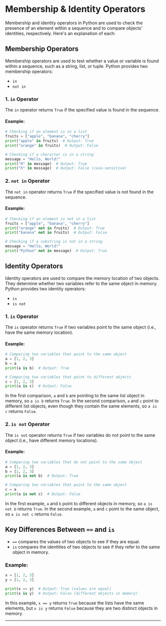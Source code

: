 # Membership & Identity Operators

Membership and identity operators in Python are used to check the presence of an element within a sequence and to compare objects' identities, respectively. Here's an explanation of each:

## Membership Operators

Membership operators are used to test whether a value or variable is found within a sequence, such as a string, list, or tuple. Python provides two membership operators:

- `in`
- `not in`

### 1. `in` Operator

The `in` operator returns `True` if the specified value is found in the sequence.

#### Example:
```python
# Checking if an element is in a list
fruits = ["apple", "banana", "cherry"]
print("apple" in fruits)  # Output: True
print("orange" in fruits)  # Output: False

# Checking if a character is in a string
message = "Hello, World!"
print("H" in message)  # Output: True
print("h" in message)  # Output: False (case-sensitive)
```

### 2. `not in` Operator

The `not in` operator returns `True` if the specified value is not found in the sequence.

#### Example:
```python
# Checking if an element is not in a list
fruits = ["apple", "banana", "cherry"]
print("orange" not in fruits)  # Output: True
print("banana" not in fruits)  # Output: False

# Checking if a substring is not in a string
message = "Hello, World!"
print("Python" not in message)  # Output: True
```

## Identity Operators

Identity operators are used to compare the memory location of two objects. They determine whether two variables refer to the same object in memory. Python provides two identity operators:

- `is`
- `is not`

### 1. `is` Operator

The `is` operator returns `True` if two variables point to the same object (i.e., have the same memory location).

#### Example:
```python
# Comparing two variables that point to the same object
a = [1, 2, 3]
b = a
print(a is b)  # Output: True

# Comparing two variables that point to different objects
c = [1, 2, 3]
print(a is c)  # Output: False
```

In the first comparison, `a` and `b` are pointing to the same list object in memory, so `a is b` returns `True`. In the second comparison, `a` and `c` point to different list objects, even though they contain the same elements, so `a is c` returns `False`.

### 2. `is not` Operator

The `is not` operator returns `True` if two variables do not point to the same object (i.e., have different memory locations).

#### Example:
```python
# Comparing two variables that do not point to the same object
a = [1, 2, 3]
b = [1, 2, 3]
print(a is not b)  # Output: True

# Comparing two variables that point to the same object
c = a
print(a is not c)  # Output: False
```

In the first example, `a` and `b` point to different objects in memory, so `a is not b` returns `True`. In the second example, `a` and `c` point to the same object, so `a is not c` returns `False`.

## Key Differences Between `==` and `is`

- `==` compares the values of two objects to see if they are equal.
- `is` compares the identities of two objects to see if they refer to the same object in memory.

### Example:
```python
x = [1, 2, 3]
y = [1, 2, 3]

print(x == y)  # Output: True (values are equal)
print(x is y)  # Output: False (different objects in memory)
```

In this example, `x == y` returns `True` because the lists have the same elements, but `x is y` returns `False` because they are two distinct objects in memory.

---


